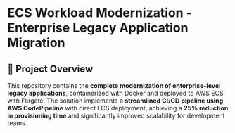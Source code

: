 # ECS Workload Modernization - Enterprise Legacy Application Migration

## 🚀 Project Overview

This repository contains the **complete modernization of enterprise-level legacy applications**, containerized with Docker and deployed to AWS ECS with Fargate. The solution implements a **streamlined CI/CD pipeline using AWS CodePipeline** with direct ECS deployment, achieving a **25% reduction in provisioning time** and significantly improved scalability for development teams.
